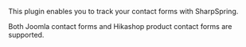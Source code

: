 This plugin enables you to track your contact forms with SharpSpring.

Both Joomla contact forms and Hikashop product contact forms are supported.
